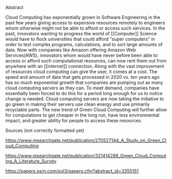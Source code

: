 Abstract

Cloud Computing has exponentially grown in Software Engineering in the past few years giving access to expensive resources remotely to engineers whom otherwise might not be able to afford or access such services. In the past, innovators wanting to progress the world of [[Computer]] Science would have to flock universities that could afford "super computers" in order to test complex programs, calculations, and to sort large amounts of data. Now with companies like Amazon offering Amazon Web Services(AWS), innovators whom would have never before been able to access or afford such computational resources, can now rent them out from anywhere with an [[internet]] connection. Along with the vast improvement of resources cloud computing can give the user, it comes at a cost. The speed and amount of data that gets processed in 2020 vs. ten years ago has so much exponential growth that companies are pumping out as many cloud computing servers as they can. To meet demand, companies have essentially been forced to do this for a period long enough for us to notice change is needed. Cloud computing servers are now taking the initiative to go green in making their servers use clean energy and use primarily recyclable parts. The new trend of Green Cloud Computing will further allow for computations to get cheaper in the long run, have less environmental impact, and greater ability for people to access these resources.

Sources (not correctly formatted yet)

<https://www.researchgate.net/publication/270527144_A_Study_on_Green_Cloud_Computing>

<https://www.researchgate.net/publication/321414288_Green_Cloud_Computing_A_Literature_Survey>

<https://papers.ssrn.com/sol3/papers.cfm?abstract_id=3355151>
